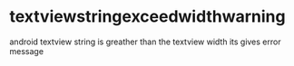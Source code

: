 # textviewstringexceedwidthwarning
android textview string is greather than the textview width its gives error message
